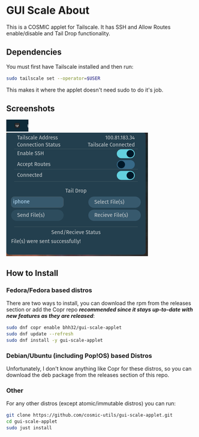 # GUI Scale About
This is a COSMIC applet for Tailscale. It has SSH and Allow Routes enable/disable and Tail Drop functionality.

## Dependencies
You must first have Tailscale installed and then run:

```bash
sudo tailscale set --operator=$USER
```

This makes it where the applet doesn't need sudo to do it's job.

## Screenshots

![gui-scale-applet-panel](/screenshots/gui-scale-1.0.0-panel.png)  
![gui-scale-applet-open](/screenshots/gui-scale-1.0.0-open.png)  

## How to Install
### Fedora/Fedora based distros
There are two ways to install, you can download the rpm from the releases section or add the Copr repo ***recommended since it stays up-to-date with new features as they are released***:

```bash
sudo dnf copr enable bhh32/gui-scale-applet
sudo dnf update --refresh
sudo dnf install -y gui-scale-applet
```
  
### Debian/Ubuntu (including Pop!OS) based Distros
Unfortunately, I don't know anything like Copr for these distros, so you can download the deb package from the releases section of this repo.

### Other
For any other distros (except atomic/immutable distros) you can run:  
  
```bash
git clone https://github.com/cosmic-utils/gui-scale-applet.git
cd gui-scale-applet
sudo just install
```